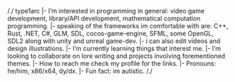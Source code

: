 /./ type1arc
|- I’m interested in programming in general: video game development, library/API development, mathematical computation programming.
|- speaking of the frameworks im comfortable with are: C++, Rust, .NET, C#, GLM, SDL, cocos-game-engine, SFML, some OpenGL, SDL2 along with unity and unreal game-dev.
|- i can also edit videos and design illustrations.
|- I’m currently learning things that interest me.
|- I’m looking to collaborate on lore writing and projects involving forementioned themes.
|- How to reach me check my profile for the links.
|- Pronouns: he/him, x86/x64, dy/dx.
|- Fun fact: im autistic. 
/./
